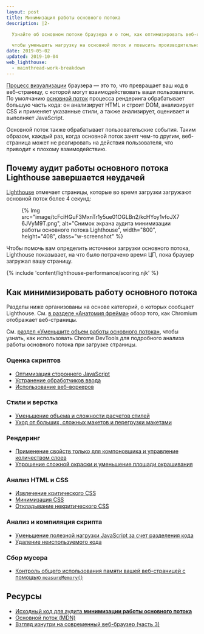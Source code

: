 ```yaml
---
layout: post
title: Минимизация работы основного потока
description: |2-

  Узнайте об основном потоке браузера и о том, как оптимизировать веб-страницу,

  чтобы уменьшить нагрузку на основной поток и повысить производительность.
date: 2019-05-02
updated: 2019-10-04
web_lighthouse:
  - mainthread-work-breakdown
---
```


[Процесс визуализации](https://developers.google.com/web/updates/2018/09/inside-browser-part3) браузера — это то, что превращает ваш код в веб-страницу, с которой могут взаимодействовать ваши пользователи. По умолчанию [основной поток](https://developer.mozilla.org/docs/Glossary/Main_thread) процесса рендеринга обрабатывает большую часть кода: он анализирует HTML и строит DOM, анализирует CSS и применяет указанные стили, а также анализирует, оценивает и выполняет JavaScript.

Основной поток также обрабатывает пользовательские события. Таким образом, каждый раз, когда основной поток занят чем-то другим, веб-страница может не реагировать на действия пользователя, что приводит к плохому взаимодействию.

## Почему аудит работы основного потока Lighthouse завершается неудачей

[Lighthouse](https://developers.google.com/web/tools/lighthouse/) отмечает страницы, которые во время загрузки загружают основной поток более 4 секунд:

<figure class="w-figure">{% Img src="image/tcFciHGuF3MxnTr1y5ue01OGLBn2/kcHYoy1vfoJX76JVyM9T.png", alt="Снимок экрана аудита минимизации работы основного потока Lighthouse", width="800", height="408", class="w-screenshot" %}</figure>

Чтобы помочь вам определить источники загрузки основного потока, Lighthouse показывает, на что было потрачено время ЦП, пока браузер загружал вашу страницу.

{% include 'content/lighthouse-performance/scoring.njk' %}

## Как минимизировать работу основного потока

Разделы ниже организованы на основе категорий, о которых сообщает Lighthouse. См. [в разделе «Анатомия фрейма»](https://aerotwist.com/blog/the-anatomy-of-a-frame/) обзор того, как Chromium отображает веб-страницы.

См. [раздел «Уменьшите объем работы основного потока»](https://developers.google.com/web/tools/chrome-devtools/speed/get-started#main), чтобы узнать, как использовать Chrome DevTools для подробного анализа работы основного потока при загрузке страницы.

### Оценка скриптов

- [Оптимизация стороннего JavaScript](/fast/#optimize-your-third-party-resources)
- [Устранение обработчиков ввода](https://developers.google.com/web/fundamentals/performance/rendering/debounce-your-input-handlers)
- [Использование веб-воркеров](/off-main-thread/)

### Стили и верстка

- [Уменьшение объема и сложности расчетов стилей](https://developers.google.com/web/fundamentals/performance/rendering/reduce-the-scope-and-complexity-of-style-calculations)
- [Уход от больших, сложных макетов и перегрузки макетами](https://developers.google.com/web/fundamentals/performance/rendering/avoid-large-complex-layouts-and-layout-thrashing)

### Рендеринг

- [Применение свойств только для компоновщика и управление количеством слоев](https://developers.google.com/web/fundamentals/performance/rendering/stick-to-compositor-only-properties-and-manage-layer-count)
- [Упрощение сложной окраски и уменьшение площади окрашивания](https://developers.google.com/web/fundamentals/performance/rendering/simplify-paint-complexity-and-reduce-paint-areas)

### Анализ HTML и CSS

- [Извлечение критического CSS](/extract-critical-css/)
- [Минимизация CSS](/minify-css/)
- [Откладывание некритического CSS](/defer-non-critical-css/)

### Анализ и компиляция скрипта

- [Уменьшение полезной нагрузки JavaScript за счет разделения кода](/reduce-javascript-payloads-with-code-splitting/)
- [Удаление неиспользуемого кода](/remove-unused-code/)

### Сбор мусора

- [Контроль общего использования памяти вашей веб-страницей с помощью `measureMemory()`](/monitor-total-page-memory-usage/)

## Ресурсы

- [Исходный код для аудита **минимизации работы основного потока**](https://github.com/GoogleChrome/lighthouse/blob/master/lighthouse-core/audits/mainthread-work-breakdown.js)
- [Основной поток (MDN)](https://developer.mozilla.org/docs/Glossary/Main_thread)
- [Взгляд изнутри на современный веб-браузер (часть 3)](https://developers.google.com/web/updates/2018/09/inside-browser-part3)
